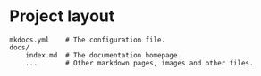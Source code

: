 # Project layout

    mkdocs.yml    # The configuration file.
    docs/
        index.md  # The documentation homepage.
        ...       # Other markdown pages, images and other files.


